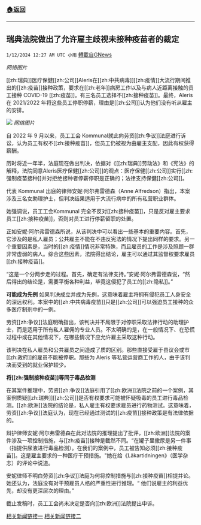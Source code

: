###  [:house:返回](README.md)
---


## 瑞典法院做出了允许雇主歧视未接种疫苗者的裁定
`1/12/2024 12:27 AM UTC 小雨` [轉載自GNews](https://gnews.org/articles/2210230)

*网络图片*   

[[zh:瑞典]]医疗保健[[zh:公司]]Aleris在[[zh:中共病毒]][[zh:疫情]]大流行期间推出的[[zh:疫苗]]接种政策，要求在[[zh:老年]]病房工作以及与病人近距离接触的员工接种 COVID-19 [[zh:疫苗]]。有三名员工选择不[[zh:接种疫苗]]。最终，Aleris在 2021/2022 年将这些员工停职停薪，理由是[[zh:公司]]认为他们没有听从雇主的安排。


![](ipfs://Qme2AYq6pYoqNHQ41hacsqgnCgtnjRPr1ibgXJMmqnSrAm?.png)
*网络图片*

自 2022 年 9 月以来，员工工会 Kommunal就此向劳资[[zh:争议]]法庭进行诉讼，认为员工有权不[[zh:接种疫苗]]，但员工仍被视为由雇主支配，因此有权获得薪酬。

历时将近一年半，法庭现在做出判决，依据对《[[zh:瑞典]]劳动法》和《宪法》的解释，法院同意Aleris医疗保健[[zh:公司]]的观点：医疗保健[[zh:公司]]实行[[zh:强制疫苗接种]]并对拒绝接种者停薪停职是正确的；法律支持保健[[zh:公司]]。

代表 Kommunal 出庭的律师安妮·阿尔弗雷德森（Anne Alfredson）指出，本案涉及三名女助理护士，但判决结果适用于大流行病中的所有私营职业群体。

她强调说，员工工会Kommunal 完全不反对[[zh:接种疫苗]]，只是反对雇主要求员工[[zh:接种疫苗]]，否则对员工进行停薪留职的处置。

正如安妮·阿尔弗雷德森所说，从该判决中可以看出一些基本的重要内容。首先，它涉及的是私人雇员；公共雇主不能在不违反宪法的情况下提出同样的要求。另一个重要因素是，当时的[[zh:疫情]]情况非常特殊，而且雇员的工作是涉及照顾一群非常虚弱的病人。综合这些因素，法院得出结论，雇主可以通过其监督权要求雇员[[zh:接种疫苗]]。

“这是一个分两步走的过程。首先，确定有法律支持。”安妮·阿尔弗雷德森说，“然后得出的结论是，需要平衡各种利益，毕竟这侵犯了员工的[[zh:隐私]]。”          

**可能成为先例**
如果判决成立并成为先例，这意味着雇主将拥有侵犯员工人身安全的深远权利。本案中的[[zh:中共病毒疫苗]]只是[[zh:公司]]可以强迫员工接种的众多医疗制剂中的一例。         

劳资[[zh:争议]]法庭明确指出，该判决并不局限于对停职采取法律行动的助理护士，而是适用于所有私人雇佣的专业人员。不太明确的是，在一般情况下、在恐慌过程中或在其他情况下，在哪些情况下应允许雇主采取这种行动。

该判决在私人雇员和公共雇员之间造成了质的区别。那些直接受雇于县议会或市[[zh:政府]]的雇员不能被停职。那些为 Aleris 等私营运营商工作的人，由于该判决而受到的就业保护较少。

**将[[zh:强制接种疫苗]]等同于毒品检测**

在其案件推理中，劳资[[zh:争议]]法庭引用了[[zh:欧洲]]法院之前的一个案例，其案例质疑[[zh:瑞典]][[zh:公司]]是否有权要求可能被怀疑吸毒的员工进行毒品检测。[[zh:欧洲]]法院的结论是，私人雇主有权要求雇员进行药物测试。这意味着，劳资[[zh:争议]]法庭认为，现在已经通过测试的[[zh:疫苗]]接种政策是有法律依据的。

辩护律师安妮·阿尔弗雷德森在此对法院的推理提出了批评，[[zh:欧洲]]法院的案件涉及一项控制措施，与[[zh:疫苗]]接种是截然不同。“在罐子里撒尿是另一件事（指提供尿液进行毒品检测）。在我们的案例中，员工被告知必须[[zh:接种疫苗]]。这是雇主要求的一种医疗干预措施。"她在给《Läkartidningen》（医学杂志）的评论中说道。

安妮律师不明白劳资[[zh:争议]]法庭为何将控制措施与[[zh:接种疫苗]]相提并论。她还认为，法庭没有对干预雇员人格的严重性进行推理。“ 他们说雇主的利益优先，却没有更深层次的理由。”

截止发稿时，员工工会尚未决定是否向[[zh:欧洲]]法院提出申诉。

[相关新闻链接一](https://samnytt.se/domstol-tillatet-for-arbetsgivare-att-diskriminera-ovaccinerade)
[相关新闻链接二](https://lakartidningen.se/aktuellt/nyheter/2024/01/domstol-ratt-att-stanga-av-anstallda-som-inte-vaccinerat-sig-utan-lon/)
